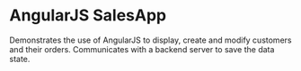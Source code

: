 # AngularJS SalesApp
Demonstrates the use of AngularJS to display, create and modify customers and
their orders. Communicates with a backend server to save the data state.

